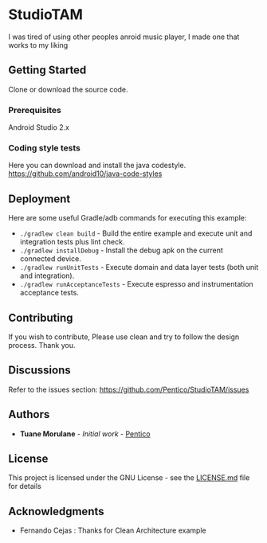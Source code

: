 # StudioTAM

I was tired of using other peoples anroid music player, I made one that works to my liking 

## Getting Started

Clone or download the source code.

### Prerequisites

Android Studio 2.x

### Coding style tests

Here you can download and install the java codestyle.
https://github.com/android10/java-code-styles


## Deployment

Here are some useful Gradle/adb commands for executing this example:

 * `./gradlew clean build` - Build the entire example and execute unit and integration tests plus lint check.
 * `./gradlew installDebug` - Install the debug apk on the current connected device.
 * `./gradlew runUnitTests` - Execute domain and data layer tests (both unit and integration).
 * `./gradlew runAcceptanceTests` - Execute espresso and instrumentation acceptance tests.
 

## Contributing
If you wish to contribute, Please use clean and try to follow the design process. Thank you.

Discussions
-----------------

Refer to the issues section: https://github.com/Pentico/StudioTAM/issues

## Authors

* **Tuane Morulane** - *Initial work* - [Pentico](https://github.com/Pentico)

## License

This project is licensed under the GNU License - see the [LICENSE.md](LICENSE.md) file for details

## Acknowledgments

* Fernando Cejas : Thanks for Clean Architecture example
